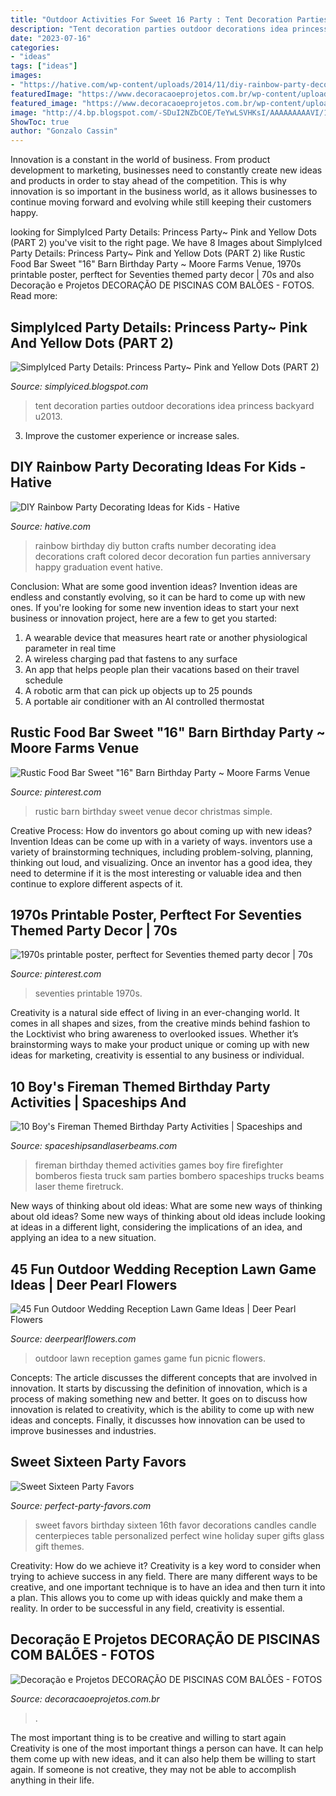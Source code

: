 ```yaml
---
title: "Outdoor Activities For Sweet 16 Party : Tent Decoration Parties Outdoor Decorations Idea Princess Backyard U2013"
description: "Tent decoration parties outdoor decorations idea princess backyard u2013"
date: "2023-07-16"
categories:
- "ideas"
tags: ["ideas"]
images:
- "https://hative.com/wp-content/uploads/2014/11/diy-rainbow-party-decorating-ideas/11-rainbow-colored-button-number.jpg"
featuredImage: "https://www.decoracaoeprojetos.com.br/wp-content/uploads/2011/11/Decoração-de-piscinas-com-balões-Fotos4-800x390.jpg"
featured_image: "https://www.decoracaoeprojetos.com.br/wp-content/uploads/2011/11/Decoração-de-piscinas-com-balões-Fotos4-800x390.jpg"
image: "http://4.bp.blogspot.com/-SDuI2NZbCOE/TeYwLSVHKsI/AAAAAAAAAVI/1KcsAPEaOW4/s1600/tent2.jpg"
ShowToc: true
author: "Gonzalo Cassin"
---
```



Innovation is a constant in the world of business. From product development to marketing, businesses need to constantly create new ideas and products in order to stay ahead of the competition. This is why innovation is so important in the business world, as it allows businesses to continue moving forward and evolving while still keeping their customers happy.

	

		
looking for SimplyIced Party Details: Princess Party~ Pink and Yellow Dots (PART 2) you've visit to the right page. We have 8 Images about SimplyIced Party Details: Princess Party~ Pink and Yellow Dots (PART 2) like Rustic Food Bar Sweet &quot;16&quot; Barn Birthday Party ~ Moore Farms Venue, 1970s printable poster, perftect for Seventies themed party decor | 70s and also Decoração e Projetos DECORAÇÃO DE PISCINAS COM BALÕES - FOTOS. Read more:
		
    
## SimplyIced Party Details: Princess Party~ Pink And Yellow Dots (PART 2)

<img loading=lazy src="http://4.bp.blogspot.com/-SDuI2NZbCOE/TeYwLSVHKsI/AAAAAAAAAVI/1KcsAPEaOW4/s1600/tent2.jpg" onerror="this.onerror=null;this.src='https://tse2.mm.bing.net/th?id=OIP.p1xq8Tfpvt6U0eyrP6pi8QHaFV&amp;pid=15.1';" alt="SimplyIced Party Details: Princess Party~ Pink and Yellow Dots (PART 2)">

_Source: simplyiced.blogspot.com_

>tent decoration parties outdoor decorations idea princess backyard u2013. 

	

3. Improve the customer experience or increase sales.

    
## DIY Rainbow Party Decorating Ideas For Kids - Hative

<img loading=lazy src="https://hative.com/wp-content/uploads/2014/11/diy-rainbow-party-decorating-ideas/11-rainbow-colored-button-number.jpg" onerror="this.onerror=null;this.src='https://tse3.mm.bing.net/th?id=OIP.aAqyUjnO8zAdjLl17Zdj8gHaLH&amp;pid=15.1';" alt="DIY Rainbow Party Decorating Ideas for Kids - Hative">

_Source: hative.com_

>rainbow birthday diy button crafts number decorating idea decorations craft colored decor decoration fun parties anniversary happy graduation event hative. 

	

Conclusion: What are some good invention ideas?
Invention ideas are endless and constantly evolving, so it can be hard to come up with new ones. If you're looking for some new invention ideas to start your next business or innovation project, here are a few to get you started: 
1. A wearable device that measures heart rate or another physiological parameter in real time 
2. A wireless charging pad that fastens to any surface 
3. An app that helps people plan their vacations based on their travel schedule 
4. A robotic arm that can pick up objects up to 25 pounds 
5. A portable air conditioner with an AI controlled thermostat 

    
## Rustic Food Bar Sweet &quot;16&quot; Barn Birthday Party ~ Moore Farms Venue

<img loading=lazy src="https://i.pinimg.com/736x/32/d5/61/32d5613801f7dc77561c86f52f002b93--simple-weddings-rustic-weddings.jpg" onerror="this.onerror=null;this.src='https://tse3.mm.bing.net/th?id=OIP.2p8Om5A6O-lQcU_Trk8vKAHaHa&amp;pid=15.1';" alt="Rustic Food Bar Sweet &quot;16&quot; Barn Birthday Party ~ Moore Farms Venue">

_Source: pinterest.com_

>rustic barn birthday sweet venue decor christmas simple. 

	

Creative Process: How do inventors go about coming up with new ideas?
Invention Ideas can be come up with in a variety of ways. inventors use a variety of brainstorming techniques, including problem-solving, planning, thinking out loud, and visualizing. Once an inventor has a good idea, they need to determine if it is the most interesting or valuable idea and then continue to explore different aspects of it.

    
## 1970s Printable Poster, Perftect For Seventies Themed Party Decor | 70s

<img loading=lazy src="https://i.pinimg.com/736x/34/13/ff/3413ff56dac0cf5c10d81603c7f07b7b.jpg" onerror="this.onerror=null;this.src='https://tse3.mm.bing.net/th?id=OIP.rpwB0_10zrCCjbnGRVUHSQHaJ4&amp;pid=15.1';" alt="1970s printable poster, perftect for Seventies themed party decor | 70s">

_Source: pinterest.com_

>seventies printable 1970s. 

	

Creativity is a natural side effect of living in an ever-changing world. It comes in all shapes and sizes, from the creative minds behind fashion to the Locktivist who bring awareness to overlooked issues. Whether it’s brainstorming ways to make your product unique or coming up with new ideas for marketing, creativity is essential to any business or individual.

    
## 10 Boy&#039;s Fireman Themed Birthday Party Activities | Spaceships And

<img loading=lazy src="http://spaceshipsandlaserbeams.com/wp-content/uploads/2015/09/fireman-themed-party-activities-games.jpg" onerror="this.onerror=null;this.src='https://tse3.mm.bing.net/th?id=OIP.t8bLv-Lq7zxdDh0BMK2h-QHaLH&amp;pid=15.1';" alt="10 Boy&#039;s Fireman Themed Birthday Party Activities | Spaceships and">

_Source: spaceshipsandlaserbeams.com_

>fireman birthday themed activities games boy fire firefighter bomberos fiesta truck sam parties bombero spaceships trucks beams laser theme firetruck. 

	

New ways of thinking about old ideas: What are some new ways of thinking about old ideas?
Some new ways of thinking about old ideas include looking at ideas in a different light, considering the implications of an idea, and applying an idea to a new situation.

    
## 45 Fun Outdoor Wedding Reception Lawn Game Ideas | Deer Pearl Flowers

<img loading=lazy src="http://www.deerpearlflowers.com/wp-content/uploads/2016/08/Outdoor-Wedding-Reception-Lawn-Game-Ideas-17.jpg" onerror="this.onerror=null;this.src='https://tse1.mm.bing.net/th?id=OIP.gnly2IIUhXSj4M4TMB11QwHaLG&amp;pid=15.1';" alt="45 Fun Outdoor Wedding Reception Lawn Game Ideas | Deer Pearl Flowers">

_Source: deerpearlflowers.com_

>outdoor lawn reception games game fun picnic flowers. 

	

Concepts:
The article discusses the different concepts that are involved in innovation. It starts by discussing the definition of innovation, which is a process of making something new and better. It goes on to discuss how innovation is related to creativity, which is the ability to come up with new ideas and concepts. Finally, it discusses how innovation can be used to improve businesses and industries.

    
## Sweet Sixteen Party Favors

<img loading=lazy src="https://www.perfect-party-favors.com/image-files/sweet_16_3.jpg" onerror="this.onerror=null;this.src='https://tse2.mm.bing.net/th?id=OIP.qAXjfKDP7DXfBduebyhk0AHaI4&amp;pid=15.1';" alt="Sweet Sixteen Party Favors">

_Source: perfect-party-favors.com_

>sweet favors birthday sixteen 16th favor decorations candles candle centerpieces table personalized perfect wine holiday super gifts glass gift themes. 

	

Creativity: How do we achieve it?
Creativity is a key word to consider when trying to achieve success in any field. There are many different ways to be creative, and one important technique is to have an idea and then turn it into a plan. This allows you to come up with ideas quickly and make them a reality. In order to be successful in any field, creativity is essential.

    
## Decoração E Projetos DECORAÇÃO DE PISCINAS COM BALÕES - FOTOS

<img loading=lazy src="https://www.decoracaoeprojetos.com.br/wp-content/uploads/2011/11/Decoração-de-piscinas-com-balões-Fotos4-800x390.jpg" onerror="this.onerror=null;this.src='https://tse1.mm.bing.net/th?id=OIP.g7gd9tOgn08SHD_DY6zIvAHaDn&amp;pid=15.1';" alt="Decoração e Projetos DECORAÇÃO DE PISCINAS COM BALÕES - FOTOS">

_Source: decoracaoeprojetos.com.br_

>. 

	

The most important thing is to be creative and willing to start again
Creativity is one of the most important things a person can have. It can help them come up with new ideas, and it can also help them be willing to start again. If someone is not creative, they may not be able to accomplish anything in their life.

